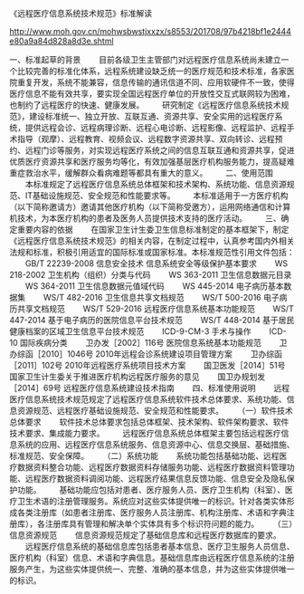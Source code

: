 《远程医疗信息系统技术规范》标准解读

http://www.moh.gov.cn/mohwsbwstjxxzx/s8553/201708/97b4218bf1e2444e80a9a84d828a8d3e.shtml

一、标准起草的背景
　　目前各级卫生主管部门对远程医疗信息系统尚未建立一个比较完善的标准化体系，远程系统建设缺乏统一的医疗规范和技术标准，各家医院重复开发，系统不能兼容，信息传输的通讯信道不同、应用软硬件不一致，使得医疗信息不能有效共享，要实现全国远程医疗单位的开放性交互式联网较为困难，也制约了远程医疗的快速、健康发展。
　　研究制定《远程医疗信息系统技术规范》，建设标准统一、独立开放、互联互通、资源共享、安全实用的远程医疗系统，提供远程会诊、远程病理诊断、远程心电诊断、远程影像、远程监护、远程手术指导（观摩）、远程教育、视频会议、远程数字资源共享、双向转诊、远程预约、远程门诊等服务，对实现远程医疗系统之间的信息互联互通和资源共享，促进优质医疗资源共享和医疗服务均等化，有效加强基层医疗机构服务能力，提高疑难重症救治水平，缓解群众看病难题等都具有重大的意义。
　　二、使用范围
　　本标准规定了远程医疗信息系统总体框架和技术架构、系统功能、信息资源规范、IT基础设施规范、安全规范和性能要求等。
　　本标准适用于一方医疗机构（以下简称邀请方）邀请其他医疗机构（以下简称受邀方），运用网络通信和计算机技术，为本医疗机构的患者及医务人员提供技术支持的医疗活动。
　　三、确定重要内容的依据
　　在国家卫生计生委卫生信息标准制定的基本框架下，制定《远程医疗信息系统技术规范》的相关内容，在制定过程中，认真参考国内外相关法规和标准，积极引用适宜的国际标准或国家标准。本标准规范性引用文件包括：
　　GB/T 22239-2008  信息安全技术 信息系统安全等级保护基本要求
　　WS 218-2002  卫生机构（组织）分类与代码
　　WS 363-2011  卫生信息数据元目录
　　WS 364-2011  卫生信息数据元值域代码
　　WS 445-2014  电子病历基本数据集
　　WS/T 482-2016  卫生信息共享文档规范
　　WS/T 500-2016  电子病历共享文档规范
　　WS/T 529-2016  远程医疗信息系统基本功能规范
　　WS/T 447-2014  基于电子病历的医院信息平台技术规范
　　WS/T 448-2014  基于居民健康档案的区域卫生信息平台技术规范
　　ICD-9-CM-3 手术与操作
　　ICD-10 国际疾病分类
　　卫办发［2002］116号 医院信息系统基本功能规范
　　卫办综函［2010］1046号 2010年远程会诊系统建设项目管理方案
　　卫办综函［2011］102号 2010年远程医疗系统项目技术方案
　　国卫医发［2014］51号 国家卫生计生委关于推进医疗机构远程医疗服务的意见
　　国卫办规划发［2014］69号 远程医疗信息系统建设技术指南
　　四、标准使用说明
　　远程医疗信息系统技术规范规定了远程医疗信息系统软件技术总体要求、系统功能、信息资源规范、远程医疗基础设施规范、安全规范和性能要求。
　　（一）软件技术总体要求
　　软件技术总体要求包括总体框架、技术架构、软件架构要求、软件技术要求、集成能力要求。
　　远程医疗信息系统总体框架主要包括远程医疗信息系统的应用、远程医疗信息系统服务、信息资源中心、信息交换层、基础措施、标准规范、安全保障。
　　（二）系统功能
　　系统功能包括基础功能、远程医疗数据资料整合功能、远程医疗数据资料存储服务功能、远程医疗数据资料管理功能、远程医疗数据资料调阅功能、远程医疗结果信息反馈功能、信息安全及隐私保护功能。
　　基础功能应包括对患者、医疗服务人员、医疗卫生机构（科室）、医疗卫生术语的注册管理服务。系统应对这些实体提供唯一的标识。针对各类实体形成各类注册库（如患者注册库、医疗服务人员注册库、机构注册库、术语和字典注册库），各注册库具有管理和解决单个实体具有多个标识符问题的能力。
　　（三）信息资源规范
　　信息资源规范规定了基础信息库和远程医疗数据库的要求。
　　远程医疗信息系统的基础信息库包括患者基本信息、医疗卫生服务人员信息、医疗机构（科室）信息、术语和字典信息。基础信息库由远程医疗信息系统的注册服务产生，为这些实体提供统一、完整、准确的基本信息，并为这些实体提供唯一的标识。